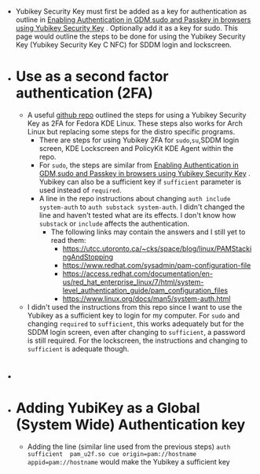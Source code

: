 - Yubikey Security Key must first be added as a key for authentication as outline in [Enabling Authentication in GDM,sudo and Passkey in browsers using Yubikey Security Key](((661dd702-b5fa-4e99-8259-534692b87edf))) . Optionally add it as a key for sudo. This page would outline the steps to be done for using the Yubikey Security Key (Yubikey Security Key C NFC) for SDDM login and lockscreen.
- # Use as a second factor authentication (2FA)
	- A useful [github repo](https://github.com/Zer0CoolX/Fedora-KDE-Yubikey-U2F-2FA-Logins-Guide) outlined the steps for using a Yubikey Security Key as 2FA for Fedora KDE Linux. These steps also works for Arch Linux but replacing some steps for the distro specific programs.
		- There are steps for using Yubikey 2FA for `sudo`,`su`,SDDM login screen, KDE Lockscreen and PolicyKit KDE Agent within the repo.
		- For `sudo`, the steps are similar from [Enabling Authentication in GDM,sudo and Passkey in browsers using Yubikey Security Key](((661dd702-e1c2-4803-9b49-7ff141bd8e72))) . Yubikey can also be a sufficient key if `sufficient` parameter is used instead of `required`.
		- A line in the repo instructions about changing ``auth include system-auth`` to `auth substack system-auth`. I didn't changed the line and haven't tested what are its effects. I don't know how `substack` or `include` affects the authentication.
			- The following links may contain the answers and I still yet to read them:
				- https://utcc.utoronto.ca/~cks/space/blog/linux/PAMStackingAndStopping
				- https://www.redhat.com/sysadmin/pam-configuration-file
				- https://access.redhat.com/documentation/en-us/red_hat_enterprise_linux/7/html/system-level_authentication_guide/pam_configuration_files
				- https://www.linux.org/docs/man5/system-auth.html
	- I didn't used the instructions from this repo since I want to use the Yubikey as a sufficient key to login for my computer. For `sudo` and changing `required` to `sufficient`, this works adequately but for the SDDM login screen, even after changing to `sufficient`, a password is still required. For the lockscreen, the instructions and changing to `sufficient` is adequate though.
- #
- # Adding YubiKey as a Global (System Wide) Authentication key
	- Adding the line (similar line used from the previous steps) `auth    sufficient  pam_u2f.so cue origin=pam://hostname appid=pam://hostname` would make the Yubikey a sufficient key